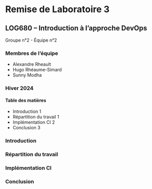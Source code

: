 # Remise de Laboratoire 3

## LOG680 – Introduction à l’approche DevOps

Groupe n°2 - Équipe n°2

### Membres de l’équipe

- Alexandre Rheault
- Hugo Rhéaume-Simard
- Sunny Modha

### Hiver 2024

#### Table des matières

- Introduction 1
- Répartition du travail 1
- Implémentation CI 2
- Conclusion 3

### Introduction



### Répartition du travail



### Implémentation CI



### Conclusion
